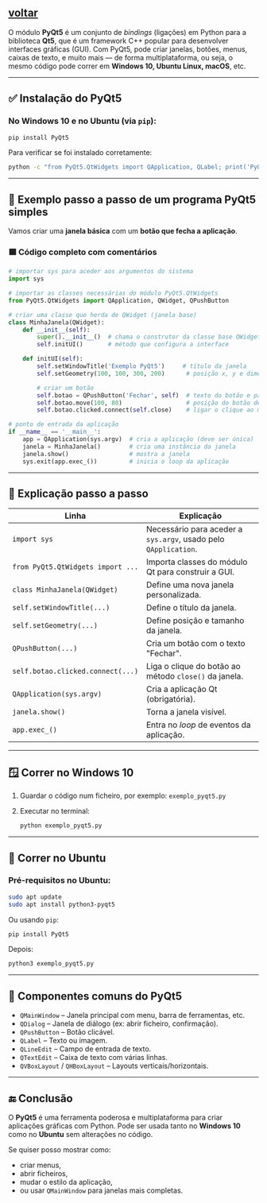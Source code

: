 
[voltar](https://github.com/0joseDark/modules/blob/main/README.md)
---
O módulo **PyQt5** é um conjunto de *bindings* (ligações) em Python para a biblioteca **Qt5**, que é um framework C++ popular para desenvolver interfaces gráficas (GUI). Com PyQt5, pode criar janelas, botões, menus, caixas de texto, e muito mais — de forma multiplataforma, ou seja, o mesmo código pode correr em **Windows 10, Ubuntu Linux, macOS**, etc.

---

## ✅ Instalação do PyQt5

### No **Windows 10** e no **Ubuntu** (via `pip`):

```bash
pip install PyQt5
```

Para verificar se foi instalado corretamente:

```bash
python -c "from PyQt5.QtWidgets import QApplication, QLabel; print('PyQt5 instalado com sucesso')"
```

---

## 🧪 Exemplo passo a passo de um programa PyQt5 simples

Vamos criar uma **janela básica** com um **botão que fecha a aplicação**.

### 🟦 Código completo com comentários

```python
# importar sys para aceder aos argumentos do sistema
import sys

# importar as classes necessárias do módulo PyQt5.QtWidgets
from PyQt5.QtWidgets import QApplication, QWidget, QPushButton

# criar uma classe que herda de QWidget (janela base)
class MinhaJanela(QWidget):
    def __init__(self):
        super().__init__()  # chama o construtor da classe base QWidget
        self.initUI()       # método que configura a interface

    def initUI(self):
        self.setWindowTitle('Exemplo PyQt5')     # título da janela
        self.setGeometry(100, 100, 300, 200)      # posição x, y e dimensão largura, altura

        # criar um botão
        self.botao = QPushButton('Fechar', self)  # texto do botão e parent (self = janela)
        self.botao.move(100, 80)                  # posição do botão dentro da janela
        self.botao.clicked.connect(self.close)    # ligar o clique ao método close() da janela

# ponto de entrada da aplicação
if __name__ == '__main__':
    app = QApplication(sys.argv)  # cria a aplicação (deve ser única)
    janela = MinhaJanela()        # cria uma instância da janela
    janela.show()                 # mostra a janela
    sys.exit(app.exec_())         # inicia o loop da aplicação
```

---

## 🔧 Explicação passo a passo

| Linha                             | Explicação                                                      |
| --------------------------------- | --------------------------------------------------------------- |
| `import sys`                      | Necessário para aceder a `sys.argv`, usado pelo `QApplication`. |
| `from PyQt5.QtWidgets import ...` | Importa classes do módulo Qt para construir a GUI.              |
| `class MinhaJanela(QWidget)`      | Define uma nova janela personalizada.                           |
| `self.setWindowTitle(...)`        | Define o título da janela.                                      |
| `self.setGeometry(...)`           | Define posição e tamanho da janela.                             |
| `QPushButton(...)`                | Cria um botão com o texto "Fechar".                             |
| `self.botao.clicked.connect(...)` | Liga o clique do botão ao método `close()` da janela.           |
| `QApplication(sys.argv)`          | Cria a aplicação Qt (obrigatória).                              |
| `janela.show()`                   | Torna a janela visível.                                         |
| `app.exec_()`                     | Entra no *loop* de eventos da aplicação.                        |

---

## 🪟 Correr no **Windows 10**

1. Guardar o código num ficheiro, por exemplo: `exemplo_pyqt5.py`
2. Executar no terminal:

   ```bash
   python exemplo_pyqt5.py
   ```

---

## 🐧 Correr no **Ubuntu**

### Pré-requisitos no Ubuntu:

```bash
sudo apt update
sudo apt install python3-pyqt5
```

Ou usando `pip`:

```bash
pip install PyQt5
```

Depois:

```bash
python3 exemplo_pyqt5.py
```

---

## 🧱 Componentes comuns do PyQt5

* `QMainWindow` – Janela principal com menu, barra de ferramentas, etc.
* `QDialog` – Janela de diálogo (ex: abrir ficheiro, confirmação).
* `QPushButton` – Botão clicável.
* `QLabel` – Texto ou imagem.
* `QLineEdit` – Campo de entrada de texto.
* `QTextEdit` – Caixa de texto com várias linhas.
* `QVBoxLayout` / `QHBoxLayout` – Layouts verticais/horizontais.

---

## 🔚 Conclusão

O **PyQt5** é uma ferramenta poderosa e multiplataforma para criar aplicações gráficas com Python. Pode ser usada tanto no **Windows 10** como no **Ubuntu** sem alterações no código.

Se quiser posso mostrar como:

* criar menus,
* abrir ficheiros,
* mudar o estilo da aplicação,
* ou usar `QMainWindow` para janelas mais completas.

